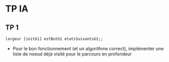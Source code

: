 # TP IA

## TP 1
```ocaml
largeur [initG1] estButG1 etatsSuivantsG1;;
```

* Pour le bon fonctionnement (et un algorithme correct), implémenter une liste de noeud déjà visité pour le parcours en profondeur

